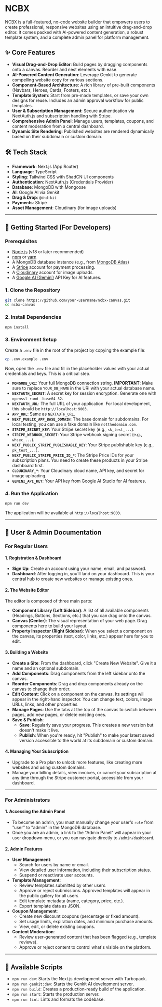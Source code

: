 # NCBX

NCBX is a full-featured, no-code website builder that empowers users to create professional, responsive websites using an intuitive drag-and-drop editor. It comes packed with AI-powered content generation, a robust template system, and a complete admin panel for platform management.

## ✨ Core Features

-   **Visual Drag-and-Drop Editor**: Build pages by dragging components onto a canvas. Reorder and nest elements with ease.
-   **AI-Powered Content Generation**: Leverage Genkit to generate compelling website copy for various sections.
-   **Component-Based Architecture**: A rich library of pre-built components (Navbars, Heroes, Cards, Footers, etc.).
-   **Template System**: Start from pre-made templates, or save your own designs for reuse. Includes an admin approval workflow for public templates.
-   **User & Subscription Management**: Secure authentication via NextAuth.js and subscription handling with Stripe.
-   **Comprehensive Admin Panel**: Manage users, templates, coupons, and content moderation from a central dashboard.
-   **Dynamic Site Rendering**: Published websites are rendered dynamically based on their subdomain or custom domain.

## 🛠️ Tech Stack

-   **Framework**: Next.js (App Router)
-   **Language**: TypeScript
-   **Styling**: Tailwind CSS with ShadCN UI components
-   **Authentication**: NextAuth.js (Credentials Provider)
-   **Database**: MongoDB with Mongoose
-   **AI**: Google AI via Genkit
-   **Drag & Drop**: `@dnd-kit`
-   **Payments**: Stripe
-   **Asset Management**: Cloudinary (for image uploads)

---

## 🚀 Getting Started (For Developers)

### Prerequisites

-   [Node.js](https://nodejs.org/) (v18 or later recommended)
-   [npm](https://www.npmjs.com/) or [yarn](https://yarnpkg.com/)
-   A MongoDB database instance (e.g., from [MongoDB Atlas](https://www.mongodb.com/atlas))
-   A [Stripe](https://stripe.com/) account for payment processing.
-   A [Cloudinary](https://cloudinary.com/) account for image uploads.
-   A [Google AI (Gemini)](https://ai.google.dev/) API Key for AI features.

### 1. Clone the Repository

```bash
git clone https://github.com/your-username/ncbx-canvas.git
cd ncbx-canvas
```

### 2. Install Dependencies

```bash
npm install
```

### 3. Environment Setup

Create a `.env` file in the root of the project by copying the example file:

```bash
cp .env.example .env
```

Now, open the `.env` file and fill in the placeholder values with your actual credentials and keys. This is a critical step.

-   **`MONGODB_URI`**: Your full MongoDB connection string. **IMPORTANT**: Make sure to replace `YOUR_DB_NAME` in the URI with your actual database name.
-   **`NEXTAUTH_SECRET`**: A secret key for session encryption. Generate one with `openssl rand -base64 32`.
-   **`NEXTAUTH_URL`**: The full URL of your application. For local development, this should be `http://localhost:9003`.
-   **`APP_URL`**: Same as `NEXTAUTH_URL`.
-   **`NEXT_PUBLIC_APP_BASE_DOMAIN`**: The base domain for subdomains. For local testing, you can use a fake domain like `notthedomain.com`.
-   **`STRIPE_SECRET_KEY`**: Your Stripe secret key (e.g., `sk_test_...`).
-   **`STRIPE_WEBHOOK_SECRET`**: Your Stripe webhook signing secret (e.g., `whsec_...`).
-   **`NEXT_PUBLIC_STRIPE_PUBLISHABLE_KEY`**: Your Stripe publishable key (e.g., `pk_test_...`).
-   **`NEXT_PUBLIC_STRIPE_PRICE_ID_*`**: The Stripe Price IDs for your subscription plans. You need to create these products in your Stripe dashboard first.
-   **`CLOUDINARY_*`**: Your Cloudinary cloud name, API key, and secret for image uploading.
-   **`GEMINI_API_KEY`**: Your API key from Google AI Studio for AI features.

### 4. Run the Application

```bash
npm run dev
```

The application will be available at `http://localhost:9003`.

---

## 📖 User & Admin Documentation

### For Regular Users

#### **1. Registration & Dashboard**
-   **Sign Up**: Create an account using your name, email, and password.
-   **Dashboard**: After logging in, you'll land on your dashboard. This is your central hub to create new websites or manage existing ones.

#### **2. The Website Editor**
The editor is composed of three main parts:
-   **Component Library (Left Sidebar)**: A list of all available components (Headings, Buttons, Sections, etc.) that you can drag onto the canvas.
-   **Canvas (Center)**: The visual representation of your web page. Drag components here to build your layout.
-   **Property Inspector (Right Sidebar)**: When you select a component on the canvas, its properties (text, color, links, etc.) appear here for you to edit.

#### **3. Building a Website**
-   **Create a Site**: From the dashboard, click "Create New Website". Give it a name and an optional subdomain.
-   **Add Components**: Drag components from the left sidebar onto the canvas.
-   **Reorder Components**: Drag and drop components already on the canvas to change their order.
-   **Edit Content**: Click on a component on the canvas. Its settings will appear in the right-hand inspector. You can change text, colors, image URLs, links, and other properties.
-   **Manage Pages**: Use the tabs at the top of the canvas to switch between pages, add new pages, or delete existing ones.
-   **Save & Publish**:
    -   **Save**: Regularly save your progress. This creates a new version but doesn't make it live.
    -   **Publish**: When you're ready, hit "Publish" to make your latest saved version accessible to the world at its subdomain or custom domain.

#### **4. Managing Your Subscription**
-   Upgrade to a Pro plan to unlock more features, like creating more websites and using custom domains.
-   Manage your billing details, view invoices, or cancel your subscription at any time through the Stripe customer portal, accessible from your dashboard.

---

### For Administrators

#### **1. Accessing the Admin Panel**
-   To become an admin, you must manually change your user's `role` from "user" to "admin" in the MongoDB database.
-   Once you are an admin, a link to the "Admin Panel" will appear in your user dropdown menu, or you can navigate directly to `/admin/dashboard`.

#### **2. Admin Features**
-   **User Management**:
    -   Search for users by name or email.
    -   View detailed user information, including their subscription status.
    -   Suspend or reactivate user accounts.
-   **Template Management**:
    -   Review templates submitted by other users.
    -   Approve or reject submissions. Approved templates will appear in the public gallery for all users.
    -   Edit template metadata (name, category, price, etc.).
    -   Export template data as JSON.
-   **Coupon Management**:
    -   Create new discount coupons (percentage or fixed amount).
    -   Set usage limits, expiration dates, and minimum purchase amounts.
    -   View, edit, or delete existing coupons.
-   **Content Moderation**:
    -   Review user-generated content that has been flagged (e.g., template reviews).
    -   Approve or reject content to control what's visible on the platform.

---

## 📜 Available Scripts

-   `npm run dev`: Starts the Next.js development server with Turbopack.
-   `npm run genkit:dev`: Starts the Genkit AI development server.
-   `npm run build`: Creates a production-ready build of the application.
-   `npm run start`: Starts the production server.
-   `npm run lint`: Lints and formats the codebase.
